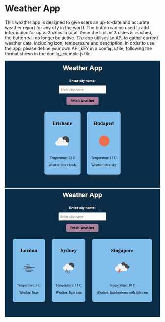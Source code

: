 # Weather App

This weather app is designed to give users an up-to-date and accurate weather report for any city in the world.
The button can be used to add information for up to 3 cities in total. Once the limit of 3 cities is reached, the button will no longer be active.
The app utilises an [API](https://api.openweathermap.org) to gather current weather data, including icon, temperature and description.
In order to use the app, please define your own API_KEY in a config.js file, following the format shown in the config_example.js file.

![weather app](./weather_app.png)
![weather app 2](./weather_app_2.png)
